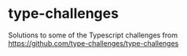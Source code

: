 # type-challenges
Solutions to some of the Typescript challenges from https://github.com/type-challenges/type-challenges
